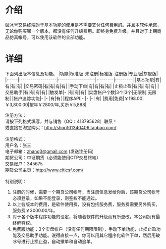 # 介绍 #

破冰号交易终端对于基本功能的使用是不需要支付任何费用的。并且本软件承诺，无论你购买哪一个版本，都没有任何升级费用。即终身免费升级。并且对于上期商品仿真帐号，可以使用该软件的全部功能。

# 详细 #

下面列出版本信息及功能。
|功能|标准版-未注册|标准版-注册版|专业版|旗舰版|
|:-----|:------------------|:------------------|:--------|:--------|
|基本功能|有|有|有|有|
|交易密码|有|有|有|有|
|手动下单|有|有|有|有|
|止损止盈|有|有|有|有|
|交易助手|有|有|有|有|
|触发单|- |有|有|有|
|实盘帐户个数|3个|3个|无限制|无限制|
|帐户追踪功能|- |- |有|有|
|程序API|- |- |- |有|
|费用|免费|￥198.00|￥3,800.00|按年￥2800/年,买断￥5,888|

注册方法：<br>
请按下列格式填写，并与销售（QQ：413795628）联系！<br>
或直接在淘宝购买：<a href='http://shop101340406.taobao.com/'>http://shop101340406.taobao.com/</a><br>
<br>
注册格式：<br>
用户名：张三<br>
电子邮箱：zhang3@gmail.com (发送注册码)<br>
期货公司：中证期货（必须能使用CTP交易终端）<br>
交易账户：345675<br>
期货公司主页：<a href='http://www.citicsf.com/'>http://www.citicsf.com/</a><br>
<br>
特别说明：<br>
1) 注册的时候，需要一个期货公司帐号，当注册信息发给你后，该期货公司帐号必须登录，如果不能登录，则鉴权不能通过。<br>
2) 以上各版本的费用，是软件使用费，没有包括服务费，服务费需要另外购买，服务费￥3000.00/年。<br>
3) 对于各个版本程序功能的设定，将随着软件的升级而有所更改，本公司拥有最终解释权。<br>
4) 免费版功能：3个实盘帐户（没有任何期限限制），手动下单功能，止损止盈功能及交易助手功能。说得直接一点，你可以用其它程序化软件下单，然后用破冰号进行止损止盈，自动撤单和自动追单。<br>
<br>